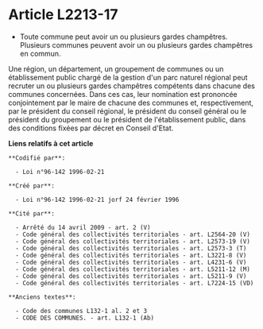 # Article L2213-17

- Toute commune peut avoir un ou plusieurs gardes champêtres. Plusieurs communes peuvent avoir un ou plusieurs gardes
champêtres en commun.

Une région, un département, un groupement de communes ou un établissement public chargé de la gestion d'un parc naturel
régional peut recruter un ou plusieurs gardes champêtres compétents dans chacune des communes concernées. Dans ces cas, leur
nomination est prononcée conjointement par le maire de chacune des communes et, respectivement, par le président du conseil
régional, le président du conseil général ou le président du groupement ou le président de l'établissement public, dans des
conditions fixées par décret en Conseil d'Etat.

**Liens relatifs à cet article**

	**Codifié par**:

	  - Loi n°96-142 1996-02-21

	**Créé par**:

	  - Loi n°96-142 1996-02-21 jorf 24 février 1996

	**Cité par**:

	  - Arrêté du 14 avril 2009 - art. 2 (V)
	  - Code général des collectivités territoriales - art. L2564-20 (V)
	  - Code général des collectivités territoriales - art. L2573-19 (V)
	  - Code général des collectivités territoriales - art. L2573-3 (T)
	  - Code général des collectivités territoriales - art. L3221-8 (V)
	  - Code général des collectivités territoriales - art. L4231-6 (V)
	  - Code général des collectivités territoriales - art. L5211-12 (M)
	  - Code général des collectivités territoriales - art. L5211-9 (V)
	  - Code général des collectivités territoriales - art. L7224-15 (VD)

	**Anciens textes**:

	  - Code des communes L132-1 al. 2 et 3
	  - CODE DES COMMUNES. - art. L132-1 (Ab)
